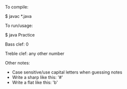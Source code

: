 To compile:

$ javac *.java

To run/usage:

$ java Practice <clef> <optional seed>

Bass clef: 0

Treble clef: any other number

Other notes:

- Case sensitive/use capital letters when guessing notes
- Write a sharp like this: '#'
- Write a flat like this: 'b'
